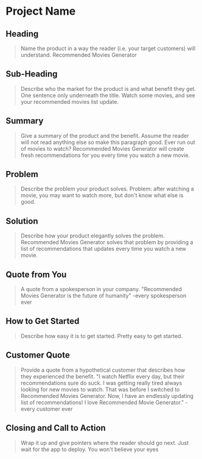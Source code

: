 # Project Name #

<!-- 
> This material was originally posted [here](http://www.quora.com/What-is-Amazons-approach-to-product-development-and-product-management). It is reproduced here for posterities sake.

There is an approach called "working backwards" that is widely used at Amazon. They work backwards from the customer, rather than starting with an idea for a product and trying to bolt customers onto it. While working backwards can be applied to any specific product decision, using this approach is especially important when developing new products or features.

For new initiatives a product manager typically starts by writing an internal press release announcing the finished product. The target audience for the press release is the new/updated product's customers, which can be retail customers or internal users of a tool or technology. Internal press releases are centered around the customer problem, how current solutions (internal or external) fail, and how the new product will blow away existing solutions.

If the benefits listed don't sound very interesting or exciting to customers, then perhaps they're not (and shouldn't be built). Instead, the product manager should keep iterating on the press release until they've come up with benefits that actually sound like benefits. Iterating on a press release is a lot less expensive than iterating on the product itself (and quicker!).

If the press release is more than a page and a half, it is probably too long. Keep it simple. 3-4 sentences for most paragraphs. Cut out the fat. Don't make it into a spec. You can accompany the press release with a FAQ that answers all of the other business or execution questions so the press release can stay focused on what the customer gets. My rule of thumb is that if the press release is hard to write, then the product is probably going to suck. Keep working at it until the outline for each paragraph flows. 

Oh, and I also like to write press-releases in what I call "Oprah-speak" for mainstream consumer products. Imagine you're sitting on Oprah's couch and have just explained the product to her, and then you listen as she explains it to her audience. That's "Oprah-speak", not "Geek-speak".

Once the project moves into development, the press release can be used as a touchstone; a guiding light. The product team can ask themselves, "Are we building what is in the press release?" If they find they're spending time building things that aren't in the press release (overbuilding), they need to ask themselves why. This keeps product development focused on achieving the customer benefits and not building extraneous stuff that takes longer to build, takes resources to maintain, and doesn't provide real customer benefit (at least not enough to warrant inclusion in the press release).
 -->
 
## Heading ##
  > Name the product in a way the reader (i.e. your target customers) will understand.
  Recommended Movies Generator

## Sub-Heading ##
  > Describe who the market for the product is and what benefit they get. One sentence only underneath the title.
  Watch some movies, and see your recommended movies list update.  

## Summary ##
  > Give a summary of the product and the benefit. Assume the reader will not read anything else so make this paragraph good.
  Ever run out of movies to watch? Recommended Movies Generator will create fresh recommendations for you every time you watch a new movie. 

## Problem ##
  > Describe the problem your product solves.
  Problem: after watching a movie, you may want to watch more, but don't know what else is good.

## Solution ##
  > Describe how your product elegantly solves the problem.
  Recommended Movies Generator solves that problem by providing a list of recommendations that updates every time you watch a new movie. 

## Quote from You ##
  > A quote from a spokesperson in your company.
  "Recommended Movies Generator is the future of humanity" -every spokesperson ever

## How to Get Started ##
  > Describe how easy it is to get started.
  Pretty easy to get started. 

## Customer Quote ##
  > Provide a quote from a hypothetical customer that describes how they experienced the benefit.
  "I watch Netflix every day, but their recommendations sure do suck. I was getting really tired always looking for new movies to watch. That was before I switched to Recommended Movies Generator. Now, I have an endlessly updating list of recommendations! I love Recommended Movie Generator." -every customer ever

## Closing and Call to Action ##
  > Wrap it up and give pointers where the reader should go next.
  Just wait for the app to deploy. You won't believe your eyes